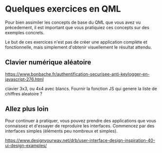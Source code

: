 
# Quelques exercices en QML

Pour bien assimiler les concepts de base du QML que vous avez vu précedement, il est important que vous pratiquiez
ces concepts sur des exemples concrets.

Le but de ces exercices n'est pas de créer une application complète et fonctionnelle, mais simplement d'obtenir
visuellement le résultat attendu.

## Clavier numérique aléatoire

https://www.bonbache.fr/authentification-securisee-anti-keylogger-en-javascript-276.html 

clavier 3x3, ou 4x4 avec blancs. Fournir la fonction JS qui genere la liste de chiffres aleatoire ?

## Allez plus loin

Pour continuer à pratiquer, vous pouvez prendre des applications que vous connaissez et d'essayer de reproduire les interfaces.
Commencez par des interfaces simples (éléments peu nombreux et simples).

https://www.designyourway.net/drb/user-interface-design-inspiration-40-ui-design-examples/
